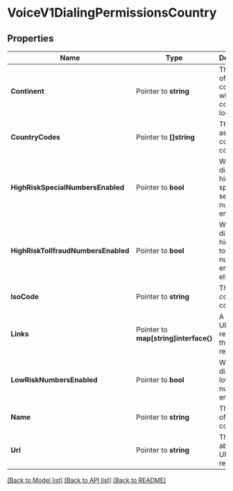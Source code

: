 # VoiceV1DialingPermissionsCountry

## Properties

Name | Type | Description | Notes
------------ | ------------- | ------------- | -------------
**Continent** | Pointer to **string** | The name of the continent in which the country is located |
**CountryCodes** | Pointer to **[]string** | The E.164 assigned country codes(s) |
**HighRiskSpecialNumbersEnabled** | Pointer to **bool** | Whether dialing to high-risk special services numbers is enabled |
**HighRiskTollfraudNumbersEnabled** | Pointer to **bool** | Whether dialing to high-risk toll fraud numbers is enabled, else `false` |
**IsoCode** | Pointer to **string** | The ISO country code |
**Links** | Pointer to **map[string]interface{}** | A list of URLs related to this resource |
**LowRiskNumbersEnabled** | Pointer to **bool** | Whether dialing to low-risk numbers is enabled |
**Name** | Pointer to **string** | The name of the country |
**Url** | Pointer to **string** | The absolute URL of this resource |

[[Back to Model list]](../README.md#documentation-for-models) [[Back to API list]](../README.md#documentation-for-api-endpoints) [[Back to README]](../README.md)


